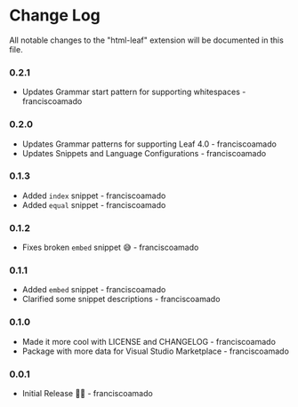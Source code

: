 # Change Log
All notable changes to the "html-leaf" extension will be documented in this file.

### 0.2.1

* Updates Grammar start pattern for supporting whitespaces - franciscoamado

### 0.2.0

* Updates Grammar patterns for supporting Leaf 4.0 - franciscoamado
* Updates Snippets and Language Configurations - franciscoamado

### 0.1.3

* Added `index` snippet - franciscoamado
* Added `equal` snippet - franciscoamado

### 0.1.2

* Fixes broken `embed` snippet 😅 - franciscoamado

### 0.1.1

* Added `embed` snippet - franciscoamado
* Clarified some snippet descriptions - franciscoamado

### 0.1.0

* Made it more cool with LICENSE and CHANGELOG - franciscoamado
* Package with more data for Visual Studio Marketplace - franciscoamado

### 0.0.1

* Initial Release 🍃🎉 - franciscoamado
